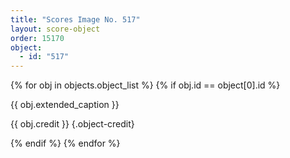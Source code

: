 ```yaml
---
title: "Scores Image No. 517"
layout: score-object
order: 15170
object:
  - id: "517"
---
```


{% for obj in objects.object_list %}
{% if obj.id == object[0].id %}

{{ obj.extended_caption }}

{{ obj.credit }} {.object-credit}

{% endif %}
{% endfor %}
